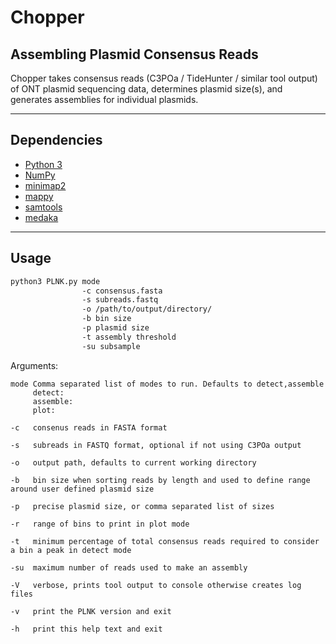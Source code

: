 # Chopper 
## Assembling Plasmid Consensus Reads

Chopper takes consensus reads (C3POa / TideHunter / similar tool output) of ONT plasmid sequencing data, determines plasmid size(s), and generates assemblies for individual plasmids. 

--------------------------------------------------------------------------------

## Dependencies

- [Python 3](https://www.python.org/downloads/)
- [NumPy](https://pypi.org/project/numpy/)
- [minimap2](https://github.com/lh3/minimap2)
- [mappy](https://pypi.org/project/mappy/)
- [samtools](https://www.htslib.org/download/)
- [medaka](https://github.com/nanoporetech/medaka/blob/master/docs/installation.rst)

--------------------------------------------------------------------------------

## Usage

```bash
python3 PLNK.py mode 
                -c consensus.fasta
                -s subreads.fastq
                -o /path/to/output/directory/ 
                -b bin size
                -p plasmid size
                -t assembly threshold
                -su subsample 
```

Arguments:
```
mode Comma separated list of modes to run. Defaults to detect,assemble
     detect:
     assemble:
     plot:

-c   consenus reads in FASTA format

-s   subreads in FASTQ format, optional if not using C3POa output

-o   output path, defaults to current working directory 

-b   bin size when sorting reads by length and used to define range around user defined plasmid size

-p   precise plasmid size, or comma separated list of sizes  

-r   range of bins to print in plot mode

-t   minimum percentage of total consensus reads required to consider a bin a peak in detect mode

-su  maximum number of reads used to make an assembly

-V   verbose, prints tool output to console otherwise creates log files

-v   print the PLNK version and exit

-h   print this help text and exit
```
